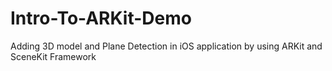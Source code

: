 # Intro-To-ARKit-Demo
Adding 3D model and Plane Detection in iOS application by using ARKit and SceneKit Framework
